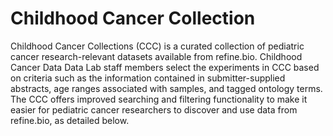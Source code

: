 # Childhood Cancer Collection

Childhood Cancer Collections (CCC) is a curated collection of pediatric cancer research-relevant datasets available from refine.bio.
Childhood Cancer Data Data Lab staff members select the experiments in CCC based on criteria such as the information contained in submitter-supplied abstracts, age ranges associated with samples, and tagged ontology terms.
The CCC offers improved searching and filtering functionality to make it easier for pediatric cancer researchers to discover and use data from refine.bio, as detailed below.

<!--
## Finding Samples and Experiments
-->

